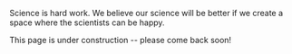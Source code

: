 Science is hard work. We believe our science will be better if we create a space where the scientists can be happy.

This page is under construction -- please come back soon!
